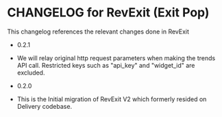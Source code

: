 CHANGELOG for RevExit (Exit Pop)
========================

This changelog references the relevant changes done in RevExit

* 0.2.1

 * We will relay original http request parameters when making the trends API call. Restricted keys such as "api_key" and "widget_id" are excluded.
 
* 0.2.0

 * This is the Initial migration of RevExit V2 which formerly resided on Delivery codebase.

